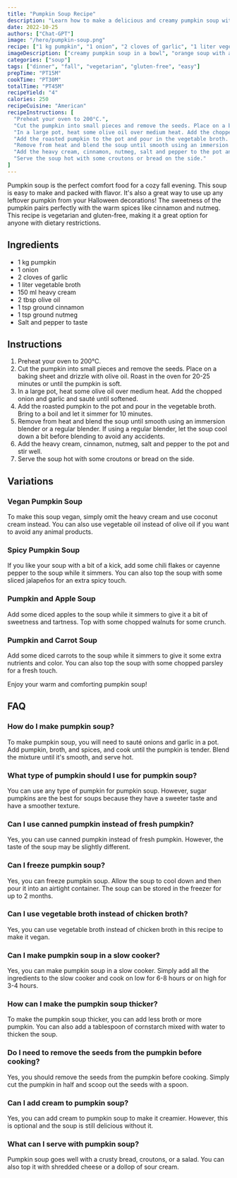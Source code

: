 ```yaml
---
title: "Pumpkin Soup Recipe"
description: "Learn how to make a delicious and creamy pumpkin soup with this easy recipe. Perfect for a cozy fall evening!"
date: 2022-10-25
authors: ["Chat-GPT"]
image: "/hero/pumpkin-soup.png"
recipe: ["1 kg pumpkin", "1 onion", "2 cloves of garlic", "1 liter vegetable broth", "150 ml heavy cream", "2 tbsp olive oil", "1 tsp ground cinnamon", "1 tsp ground nutmeg", "salt and pepper to taste"]
imageDescription: ["creamy pumpkin soup in a bowl", "orange soup with a swirl of cream", "pumpkin soup with croutons", "warm and comforting pumpkin soup"]
categories: ["soup"]
tags: ["dinner", "fall", "vegetarian", "gluten-free", "easy"]
prepTime: "PT15M"
cookTime: "PT30M"
totalTime: "PT45M"
recipeYield: "4"
calories: 250
recipeCuisine: "American"
recipeInstructions: [
  "Preheat your oven to 200°C.",
  "Cut the pumpkin into small pieces and remove the seeds. Place on a baking sheet and drizzle with olive oil. Roast in the oven for 20-25 minutes or until the pumpkin is soft.",
  "In a large pot, heat some olive oil over medium heat. Add the chopped onion and garlic and sauté until softened.",
  "Add the roasted pumpkin to the pot and pour in the vegetable broth. Bring to a boil and let it simmer for 10 minutes.",
  "Remove from heat and blend the soup until smooth using an immersion blender or a regular blender. If using a regular blender, let the soup cool down a bit before blending to avoid any accidents.",
  "Add the heavy cream, cinnamon, nutmeg, salt and pepper to the pot and stir well.",
  "Serve the soup hot with some croutons or bread on the side."
]
---
```


Pumpkin soup is the perfect comfort food for a cozy fall evening. This soup is easy to make and packed with flavor. It's also a great way to use up any leftover pumpkin from your Halloween decorations! The sweetness of the pumpkin pairs perfectly with the warm spices like cinnamon and nutmeg. This recipe is vegetarian and gluten-free, making it a great option for anyone with dietary restrictions.

## Ingredients

- 1 kg pumpkin
- 1 onion
- 2 cloves of garlic
- 1 liter vegetable broth
- 150 ml heavy cream
- 2 tbsp olive oil
- 1 tsp ground cinnamon
- 1 tsp ground nutmeg
- Salt and pepper to taste

## Instructions

1. Preheat your oven to 200°C.
2. Cut the pumpkin into small pieces and remove the seeds. Place on a baking sheet and drizzle with olive oil. Roast in the oven for 20-25 minutes or until the pumpkin is soft.
3. In a large pot, heat some olive oil over medium heat. Add the chopped onion and garlic and sauté until softened.
4. Add the roasted pumpkin to the pot and pour in the vegetable broth. Bring to a boil and let it simmer for 10 minutes.
5. Remove from heat and blend the soup until smooth using an immersion blender or a regular blender. If using a regular blender, let the soup cool down a bit before blending to avoid any accidents.
6. Add the heavy cream, cinnamon, nutmeg, salt and pepper to the pot and stir well.
7. Serve the soup hot with some croutons or bread on the side.

## Variations

### Vegan Pumpkin Soup

To make this soup vegan, simply omit the heavy cream and use coconut cream instead. You can also use vegetable oil instead of olive oil if you want to avoid any animal products.

### Spicy Pumpkin Soup

If you like your soup with a bit of a kick, add some chili flakes or cayenne pepper to the soup while it simmers. You can also top the soup with some sliced jalapeños for an extra spicy touch.

### Pumpkin and Apple Soup

Add some diced apples to the soup while it simmers to give it a bit of sweetness and tartness. Top with some chopped walnuts for some crunch.

### Pumpkin and Carrot Soup

Add some diced carrots to the soup while it simmers to give it some extra nutrients and color. You can also top the soup with some chopped parsley for a fresh touch.

Enjoy your warm and comforting pumpkin soup!

## FAQ

### How do I make pumpkin soup?

To make pumpkin soup, you will need to sauté onions and garlic in a pot. Add pumpkin, broth, and spices, and cook until the pumpkin is tender. Blend the mixture until it's smooth, and serve hot.

### What type of pumpkin should I use for pumpkin soup?

You can use any type of pumpkin for pumpkin soup. However, sugar pumpkins are the best for soups because they have a sweeter taste and have a smoother texture.

### Can I use canned pumpkin instead of fresh pumpkin?

Yes, you can use canned pumpkin instead of fresh pumpkin. However, the taste of the soup may be slightly different.

### Can I freeze pumpkin soup?

Yes, you can freeze pumpkin soup. Allow the soup to cool down and then pour it into an airtight container. The soup can be stored in the freezer for up to 2 months.

### Can I use vegetable broth instead of chicken broth?

Yes, you can use vegetable broth instead of chicken broth in this recipe to make it vegan. 

### Can I make pumpkin soup in a slow cooker?

Yes, you can make pumpkin soup in a slow cooker. Simply add all the ingredients to the slow cooker and cook on low for 6-8 hours or on high for 3-4 hours.

### How can I make the pumpkin soup thicker?

To make the pumpkin soup thicker, you can add less broth or more pumpkin. You can also add a tablespoon of cornstarch mixed with water to thicken the soup.

### Do I need to remove the seeds from the pumpkin before cooking?

Yes, you should remove the seeds from the pumpkin before cooking. Simply cut the pumpkin in half and scoop out the seeds with a spoon.

### Can I add cream to pumpkin soup?

Yes, you can add cream to pumpkin soup to make it creamier. However, this is optional and the soup is still delicious without it.

### What can I serve with pumpkin soup?

Pumpkin soup goes well with a crusty bread, croutons, or a salad. You can also top it with shredded cheese or a dollop of sour cream.